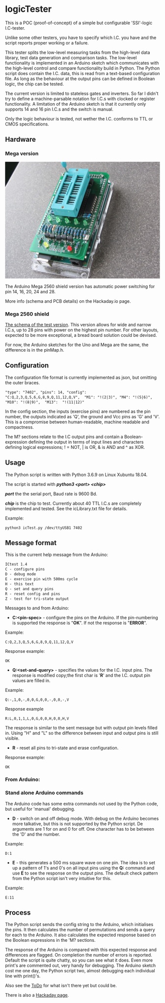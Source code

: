 # logicTester

This is a POC (proof-of-concept) of a simple but configurable 'SSI'-logic I.C-tester.

Unlike some other testers, you have to specify which I.C. you have and the script
reports proper working or a failure.

This tester splits the low-level measuring tasks from the high-level data
library, test data generation and comparison tasks. The low-level functionality
is implemented in an Arduino sketch which communicates with the high-level control
and compare functionality build in Python. The Python script does contain the I.C.
data, this is read from a text-based configuration file. As long as the behaviour
at the output pins can be defined in Boolean logic, the chip can be tested.

The current version is limited to stateless gates and inverters. So far I didn't
try to define a machine-parsable notation for I.C.s with clocked or register
functionality. A limitation of the Arduino sketch is that it currently only
supports 14 and 16 pin I.C.s and the switch is manual.

Only the logic behaviour is tested, not wether the I.C. conforms to TTL or CMOS
specifications.

## Hardware

### Mega version

![The PCB version as a Arduino Mega 2560 shield.](icTesterShield1.0WithMega.jpg)

The Arduino Mega 2560 shield version has automatic power switching for pin 14, 16, 20, 24 and 28.

More info (schema and PCB details) on the Hackaday.io page.

### Mega 2560 shield

<a href="schemav1.4.pdf">The schema of the test version</a>. This version allows for wide and narrow I.C.s, up to
28 pins with power on the highest pin number. For other layouts, expected to be more exceptional, a bread board
solution could be devised.

For now, the Arduino sketches for the Uno and Mega are the same, the difference is in the pinMap.h.

## Configuration

The configuration file format is currently implemented as json, but omitting the outer braces.

    "type": "7402", "pins": 14, "config": "C:Q,2,3,Q,5,6,G,8,9,Q,11,12,Q,V",  "M1": "!(2|3)", "M4": "!(5|6)", "M10": "!(8|9)",  "M13":  "!(11|12)"

In the config section, the inputs (exercise pins) are numbered as the pin number,
the outputs indicated as 'Q', the ground and Vcc pins as 'G' and 'V'. This is a
compromise between human-readable, machine readable and compactness.

The M? sections relate to the I.C output pins and contain a Boolean-expression
defining the output in terms of input lines and characters defining logical
expressions; ! = NOT, | is OR, & is AND and ^ as XOR.

## Usage

The Python script is written with Python 3.6.9 on Linux Xubuntu 18.04.

The script is started with ***python3 &lt;port&gt; &lt;chip&gt;***

***port*** the the serial port, Baud rate is 9600 Bd.

***chip*** is the chip to test. Currently about 40 TTL I.C.s are
completely implemented and tested. See the icLibrary.txt file for details.

Example:

    python3 icTest.py /dev/ttyUSB1 7402

## Message format

This is the current help message from the Arduino:

    ICtest 1.4
    C - configure pins
    D - debug mode
    E - exercise pin with 500ms cycle
    H - this text
    Q - set and query pins
    R - reset config and pins
    Z - test for tri-state output

Messages to and from Arduino:

* **C:&lt;pin-spec&gt;** - configure the pins on the Arduino. If the pin-numbering is
supported the response is "**OK**". If not the response is "**ERROR**".

Example:

    C:Q,2,3,Q,5,6,G,8,9,Q,11,12,Q,V
    
Response example:

    OK

* **Q:&lt;set-and-query&gt;** - specifies the values for the I.C. input pins. The
response is modified copy;the first char is '**R**' and the I.C. output pin values
are filled in.

Example:

    Q:-,1,0,-,0,0,G,0,0,-,0,0,-,V
    
Response example
    
    R:L,0,1,1,L,0,G,0,0,H,0,0,H,V
    
The response is similar to the sent message
but with output pin levels filled in. Using "H" and "L" so the difference between
input and output pins is still visible.

* **R** - reset all pins to tri-state and erase configuration.

Response example:

    OK

### From Arduino:


### Stand alone Arduino commands
  
The Arduino code has some extra commands not used by the Python code, but useful
for 'manual' debugging.

* **D** - switch on and off debug mode. With debug on the Arduino becomes more
talkative, but this is not supported by the Python script. De arguments are 1 for
on and 0 for off. One character has to be between the 'D' and the number.

Example:

    D:1
  
* **E** - this generates a 500 ms square wave on one pin. The idea is to set up
a pattern of 1's and 0's on all input pins using the **Q:** command and use **E**
to see the response on the output pins. The default check pattern from the Python
script isn't very intuitive for this.

Example:

    E:11
  



## Process

The Python script sends the config string to the Arduino, which initialises the
pins. It then calculates the number of permutations and sends a query for each
to the Arduino. It also calculates the expected response based on the Boolean
expressions in the 'M? sections.

The response of the Arduino is compared with this expected response and
differences are flagged. On completion the number of errors is reported. Default
the script is quite chatty, so you can see what it does. Even more print's are
commented out, very handy for debugging. The Arduino sketch cost me one day, the
Python script two, almost debugging each individual line with print()'s.

Also see the [ToDo](ToDo.txt) for what isn't there yet but could be.

There is also a <a href="https://hackaday.io/project/175252-simple-ttl-logic-tester">Hackaday page</a>.
